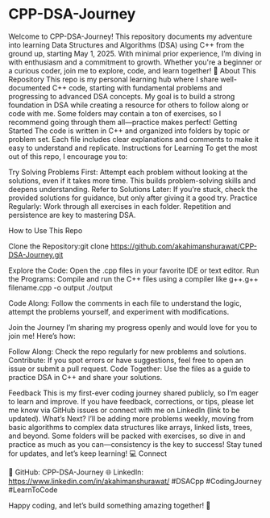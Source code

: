 # CPP-DSA-Journey
Welcome to CPP-DSA-Journey! This repository documents my adventure into learning Data Structures and Algorithms (DSA) using C++ from the ground up, starting May 1, 2025. With minimal prior experience, I’m diving in with enthusiasm and a commitment to growth. Whether you're a beginner or a curious coder, join me to explore, code, and learn together! 🚀
About This Repository
This repo is my personal learning hub where I share well-documented C++ code, starting with fundamental problems and progressing to advanced DSA concepts. My goal is to build a strong foundation in DSA while creating a resource for others to follow along or code with me. Some folders may contain a ton of exercises, so I recommend going through them all—practice makes perfect!
Getting Started
The code is written in C++ and organized into folders by topic or problem set. Each file includes clear explanations and comments to make it easy to understand and replicate.
Instructions for Learning
To get the most out of this repo, I encourage you to:

Try Solving Problems First: Attempt each problem without looking at the solutions, even if it takes more time. This builds problem-solving skills and deepens understanding.
Refer to Solutions Later: If you're stuck, check the provided solutions for guidance, but only after giving it a good try.
Practice Regularly: Work through all exercises in each folder. Repetition and persistence are key to mastering DSA.

How to Use This Repo

Clone the Repository:git clone https://github.com/akahimanshurawat/CPP-DSA-Journey.git


Explore the Code: Open the .cpp files in your favorite IDE or text editor.
Run the Programs: Compile and run the C++ files using a compiler like g++.g++ filename.cpp -o output
./output


Code Along: Follow the comments in each file to understand the logic, attempt the problems yourself, and experiment with modifications.

Join the Journey
I’m sharing my progress openly and would love for you to join me! Here’s how:

Follow Along: Check the repo regularly for new problems and solutions.
Contribute: If you spot errors or have suggestions, feel free to open an issue or submit a pull request.
Code Together: Use the files as a guide to practice DSA in C++ and share your solutions.

Feedback
This is my first-ever coding journey shared publicly, so I’m eager to learn and improve. If you have feedback, corrections, or tips, please let me know via GitHub issues or connect with me on LinkedIn (link to be updated).
What’s Next?
I’ll be adding more problems weekly, moving from basic algorithms to complex data structures like arrays, linked lists, trees, and beyond. Some folders will be packed with exercises, so dive in and practice as much as you can—consistency is the key to success! Stay tuned for updates, and let’s keep learning! 💻
Connect

📂 GitHub: CPP-DSA-Journey
🌐 LinkedIn: https://www.linkedin.com/in/akahimanshurawat/
#DSACpp #CodingJourney #LearnToCode

Happy coding, and let’s build something amazing together! 🚀
